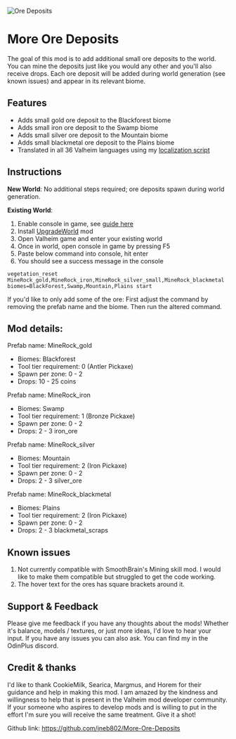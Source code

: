 ﻿![Ore Deposits](https://i.imgur.com/P5YqhgM.png)

# More Ore Deposits
The goal of this mod is to add additional small ore deposits to the world. You can mine the deposits just like you would any other and you'll also receive drops. Each ore deposit will be added during world generation (see known issues) and appear in its relevant biome. 


## Features
- Adds small gold ore deposit to the Blackforest biome
- Adds small iron ore deposit to the Swamp biome
- Adds small silver ore deposit to the Mountain biome
- Adds small blackmetal ore deposit to the Plains biome
- Translated in all 36 Valheim languages using my [localization script](https://valheim.fandom.com/wiki/Console_Commands)

## Instructions
**New World**: No additional steps required; ore deposits spawn during world generation.

**Existing World**:
1. Enable console in game, see [guide here](https://valheim.fandom.com/wiki/Console_Commands)
3. Install [UpgradeWorld](https://valheim.thunderstore.io/package/JereKuusela/Upgrade_World/) mod
4. Open Valheim game and enter your existing world 
5. Once in world, open console in game by pressing F5
6. Paste below command into console, hit enter
7. You should see a success message in the console

`vegetation_reset MineRock_gold,MineRock_iron,MineRock_silver_small,MineRock_blackmetal biomes=BlackForest,Swamp,Mountain,Plains start`

If you'd like to only add some of the ore: First adjust the command by removing the prefab name and the biome. Then run the altered command.


## Mod details:

Prefab name: MineRock_gold
- Biomes: Blackforest
- Tool tier requirement: 0 (Antler Pickaxe)
- Spawn per zone: 0 - 2
- Drops: 10 - 25 coins

Prefab name: MineRock_iron
- Biomes: Swamp
- Tool tier requirement: 1 (Bronze Pickaxe)
- Spawn per zone: 0 - 2
- Drops: 2 - 3 iron_ore

Prefab name: MineRock_silver
- Biomes: Mountain
- Tool tier requirement: 2 (Iron Pickaxe)
- Spawn per zone: 0 - 2
- Drops: 2 - 3 silver_ore

Prefab name: MineRock_blackmetal
- Biomes: Plains
- Tool tier requirement: 2 (Iron Pickaxe)
- Spawn per zone: 0 - 2
- Drops: 2 - 3 blackmetal_scraps


## Known issues
1. Not currently compatible with SmoothBrain's Mining skill mod. I would like to make them compatible but struggled to get the code working.
2. The hover text for the ores has square brackets around it.

## Support & Feedback
Please give me feedback if you have any thoughts about the mods! Whether it's balance, models / textures, or just more ideas, I'd love to hear your input. If you have any issues you can also ask. You can find my in the OdinPlus discord.

## Credit & thanks
I'd like to thank CookieMilk, Searica, Margmus, and Horem for their guidance and help in making this mod. I am amazed by the kindness and willingness to help that is present in the Valheim mod developer community. If your someone who aspires to develop mods and is willing to put in the effort I'm sure you will receive the same treatment. Give it a shot!

Github link: https://github.com/jneb802/More-Ore-Deposits

